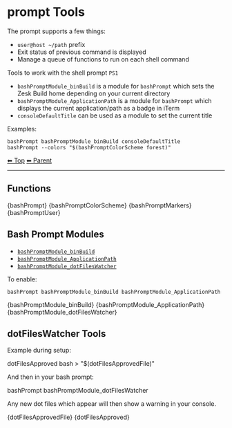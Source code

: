 # prompt Tools

The prompt supports a few things:

- `user@host ~/path` prefix
- Exit status of previous command is displayed
- Manage a queue of functions to run on each shell command

Tools to work with the shell prompt `PS1`

- `bashPromptModule_binBuild` is a module for `bashPrompt` which sets the Zesk Build home depending on your current directory
- `bashPromptModule_ApplicationPath` is a module for `bashPrompt` which displays the current application/path as a badge in iTerm
- `consoleDefaultTitle` can be used as a module to set the current title

Examples:

    bashPrompt bashPromptModule_binBuild consoleDefaultTitle
    bashPrompt --colors "$(bashPromptColorScheme forest)"

<!-- TEMPLATE header 2 -->
[⬅ Top](index.md) [⬅ Parent ](../index.md)
<hr />

## Functions

{bashPrompt} {bashPromptColorScheme}
{bashPromptMarkers}
{bashPromptUser}

## Bash Prompt Modules

- [`bashPromptModule_binBuild`](#bashPromptModule_binBuild)
- [`bashPromptModule_ApplicationPath`](#bashPromptModule_ApplicationPath)
- [`bashPromptModule_dotFilesWatcher`](#bashPromptModule_dotFilesWatcher)

To enable:

    bashPrompt bashPromptModule_binBuild bashPromptModule_ApplicationPath

{bashPromptModule_binBuild} {bashPromptModule_ApplicationPath} {bashPromptModule_dotFilesWatcher}

## dotFilesWatcher Tools

Example during setup:

   dotFilesApproved bash > "$(dotFilesApprovedFile)"

And then in your bash prompt:

   bashPrompt bashPromptModule_dotFilesWatcher

Any new dot files which appear will then show a warning in your console.

{dotFilesApprovedFile}
{dotFilesApproved}
